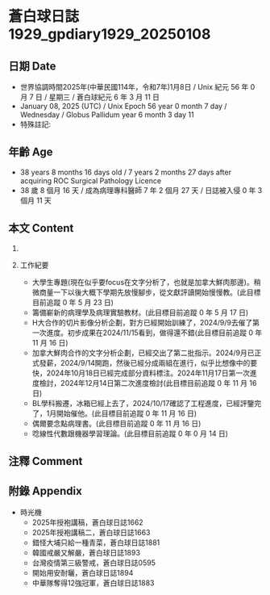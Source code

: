 [_metadata_:encoding]: - "utf-8"
[_metadata_:language]: - "zh-Hant-TW"
[_metadata_:fileformat]: - "markdown"
[_metadata_:MIME_type]: - "text/plain"
[_metadata_:markdown_version]: - "commonmark version 0.30"
[_metadata_:markdown_spec]: - "https://spec.commonmark.org/0.30/"

# 蒼白球日誌1929_gpdiary1929_20250108 #

## 日期 Date ##

* 世界協調時間2025年(中華民國114年，令和7年)1月8日 / Unix 紀元 56 年 0 月 7 日 / 星期三 / 蒼白球紀元 6 年 3 月 11 日
* January 08, 2025 (UTC) / Unix Epoch 56 year 0 month 7 day / Wednesday / Globus Pallidum year 6 month 3 day 11
* 特殊註記:

## 年齡 Age ##

* 38 years 8 months 16 days old / 7 years 2 months 27 days after acquiring ROC Surgical Pathology Licence
* 38 歲 8 個月 16 天 / 成為病理專科醫師 7 年 2 個月 27 天 / 日誌被入侵 0 年 3 個月 11 天

## 本文 Content ##

1. 

2. 工作紀要

    - 大學生專題(現在似乎要focus在文字分析了，也就是加拿大鮮肉那邊)。稍微商量一下以後大概下學期先放慢腳步，從文獻評讀開始慢慢教。(此目標目前追蹤 0 年 5 月 23 日)
    - 籌備嶄新的病理學及病理實驗教材。(此目標目前追蹤 0 年 5 月 17 日)
    - H大合作的切片影像分析企劃，對方已經開始訓練了，2024/9/9去催了第一次進度。初步成果在2024/11/15看到，做得還不錯(此目標目前追蹤 0 年 11 月 16 日)
    - 加拿大鮮肉合作的文字分析企劃，已經交出了第二批指示。2024/9月已正式發薪，2024/9/14開跑，然後已經分成兩組在進行，似乎比想像中的要快，2024年10月18日已經完成部分資料標注。2024年11月17日第一次進度檢討，2024年12月14日第二次進度檢討(此目標目前追蹤 0 年 11 月 16 日)
    - BL學科搬遷，冰箱已經上去了，2024/10/17確認了工程進度，已經評鑒完了，1月開始催他。(此目標目前追蹤 0 年 11 月 16 日)
    - 偶爾要念點病理書。(此目標目前追蹤 0 年 11 月 16 日)
    - 唸線性代數跟機器學習理論。(此目標目前追蹤 0 年 0 月 14 日)

## 注釋 Comment ##


## 附錄 Appendix ##

* 時光機
    - 2025年授袍講稿，蒼白球日誌1662
    - 2025年授袍講稿二，蒼白球日誌1663
    - 錯怪大埔只給一種青菜，蒼白球日誌1881
    - 韓國戒嚴又解嚴，蒼白球日誌1893
    - 台灣疫情第三級警戒，蒼白球日誌0595
    - 開始用安耐曬，蒼白球日誌1894
    - 中華隊奪得12強冠軍，蒼白球日誌1883
